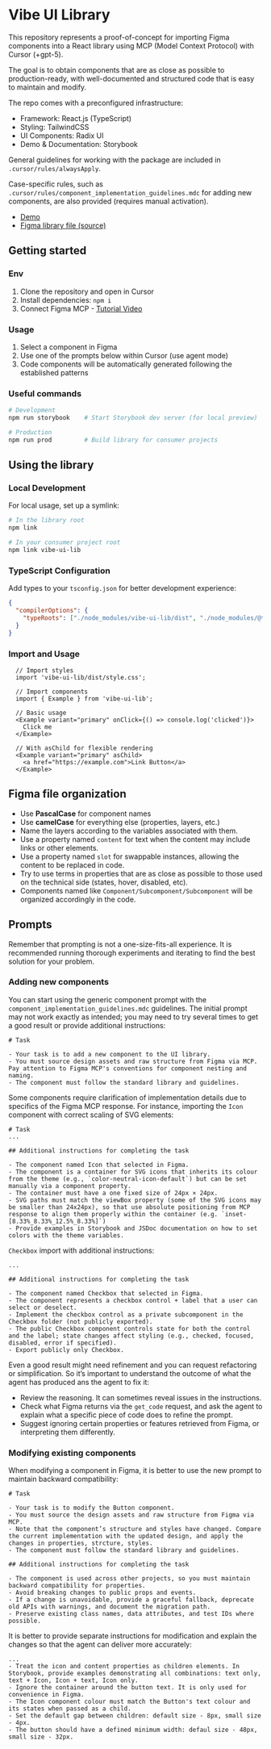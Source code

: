 # Vibe UI Library

This repository represents a proof-of-concept for importing Figma components into a React library using MCP (Model Context Protocol) with Cursor (+gpt-5).

The goal is to obtain components that are as close as possible to production-ready, with well-documented and structured code that is easy to maintain and modify.

The repo comes with a preconfigured infrastructure:

- Framework: React.js (TypeScript)
- Styling: TailwindCSS
- UI Components: Radix UI
- Demo & Documentation: Storybook

General guidelines for working with the package are included in `.cursor/rules/alwaysApply`.

Case-specific rules, such as `.cursor/rules/component_implementation_guidelines.mdc` for adding new components, are also provided (requires manual activation).

- [Demo](https://alexssh.github.io/vibe-ui-lib/)
- [Figma library file (source)](https://www.figma.com/design/QbK6Oyz6JR1lKLZNqPvzr8/Vibe-UI-Lib?node-id=0-1&t=3Y07vxxsmtbpHwAM-1)

## Getting started

### Env

1. Clone the repository and open in Cursor
2. Install dependencies: `npm i`
3. Connect Figma MCP - [Tutorial Video](https://www.youtube.com/watch?v=yO3Wr7DEWF0)

### Usage

1. Select a component in Figma
2. Use one of the prompts below within Cursor (use agent mode)
3. Code components will be automatically generated following the established patterns

### Useful commands

```bash
# Development
npm run storybook    # Start Storybook dev server (for local preview)

# Production
npm run prod         # Build library for consumer projects
```

## Using the library

### Local Development

For local usage, set up a symlink:

```bash
# In the library root
npm link

# In your consumer project root
npm link vibe-ui-lib
```

### TypeScript Configuration

Add types to your `tsconfig.json` for better development experience:

```json
{
  "compilerOptions": {
    "typeRoots": ["./node_modules/vibe-ui-lib/dist", "./node_modules/@types"]
  }
}
```

### Import and Usage

```tsx
  // Import styles
  import 'vibe-ui-lib/dist/style.css';

  // Import components
  import { Example } from 'vibe-ui-lib';

  // Basic usage
  <Example variant="primary" onClick={() => console.log('clicked')}>
    Click me
  </Example>

  // With asChild for flexible rendering
  <Example variant="primary" asChild>
    <a href="https://example.com">Link Button</a>
  </Example>
```

## Figma file organization

- Use **PascalCase** for component names
- Use **camelCase** for everything else (properties, layers, etc.)
- Name the layers according to the variables associated with them.
- Use a property named `content` for text when the content may include links or other elements.
- Use a property named `slot` for swappable instances, allowing the content to be replaced in code.
- Try to use terms in properties that are as close as possible to those used on the technical side (states, hover, disabled, etc).
- Components named like `Component/Subcomponent/Subcomponent` will be organized accordingly in the code.

## Prompts

Remember that prompting is not a one-size-fits-all experience. It is recommended running thorough experiments and iterating to find the best solution for your problem.

### Adding new components

You can start using the generic component prompt with the `component_implementation_guidelines.mdc` guidelines. The initial prompt may not work exactly as intended; you may need to try several times to get a good result or provide additional instructions:

```
# Task

- Your task is to add a new component to the UI library.
- You must source design assets and raw structure from Figma via MCP. Pay attention to Figma MCP's conventions for component nesting and naming.
- The component must follow the standard library and guidelines.
```

Some components require clarification of implementation details due to specifics of the Figma MCP response. For instance, importing the `Icon` component with correct scaling of SVG elements:

```
# Task
...

## Additional instructions for completing the task

- The component named Icon that selected in Figma.
- The component is a container for SVG icons that inherits its colour from the theme (e.g., `color-neutral-icon-default`) but can be set manually via a component property.
- The container must have a one fixed size of 24px × 24px.
- SVG paths must match the viewBox property (some of the SVG icons may be smaller than 24x24px), so that use absolute positioning from MCP response to align them properly within the container (e.g. `inset-[8.33%_8.33%_12.5%_8.33%]`)
- Provide examples in Storybook and JSDoc documentation on how to set colors with the theme variables.
```

`Checkbox` import with additional instructions:

```
...

## Additional instructions for completing the task

- The component named Checkbox that selected in Figma.
- The component represents a checkbox control + label that a user can select or deselect.
- Implement the checkbox control as a private subcomponent in the Checkbox folder (not publicly exported).
- The public Checkbox component controls state for both the control and the label; state changes affect styling (e.g., checked, focused, disabled, error if specified).
- Export publicly only Checkbox.
```

Even a good result might need refinement and you can request refactoring or simplification. So it’s important to understand the outcome of what the agent has produced ans the agent to fix it:

- Review the reasoning. It can sometimes reveal issues in the instructions.
- Check what Figma returns via the `get_code` request, and ask the agent to explain what a specific piece of code does to refine the prompt.
- Suggest ignoring certain properties or features retrieved from Figma, or interpreting them differently.

### Modifying existing components

When modifying a component in Figma, it is better to use the new prompt to maintain backward compatibility:

```
# Task

- Your task is to modify the Button component.
- You must source the design assets and raw structure from Figma via MCP.
- Note that the component’s structure and styles have changed. Compare the current implementation with the updated design, and apply the changes in properties, strcture, styles.
- The component must follow the standard library and guidelines.

## Additional instructions for completing the task

- The component is used across other projects, so you must maintain backward compatibility for properties.
- Avoid breaking changes to public props and events.
- If a change is unavoidable, provide a graceful fallback, deprecate old APIs with warnings, and document the migration path.
- Preserve existing class names, data attributes, and test IDs where possible.

```

It is better to provide separate instructions for modification and explain the changes so that the agent can deliver more accurately:

```
...
- Treat the icon and content properties as children elements. In Storybook, provide examples demonstrating all combinations: text only, text + Icon, Icon + text, Icon only.
- Ignore the container around the button text. It is only used for convenience in Figma.
- The Icon component colour must match the Button's text colour and its states when passed as a child.
- Set the default gap between children: default size - 8px, small size - 4px.
- The button should have a defined minimum width: defaul size - 48px, small size - 32px.
```
